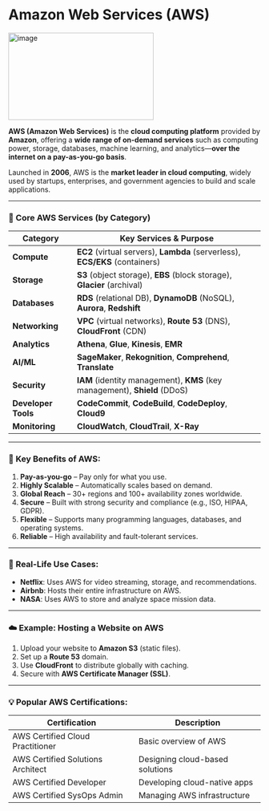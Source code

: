 # Amazon Web Services (AWS)

<img width="290" height="174" alt="image" src="https://github.com/user-attachments/assets/4739d6d5-a276-4b65-b742-705adb945366" />

**AWS (Amazon Web Services)** is the **cloud computing platform** provided by **Amazon**, offering a **wide range of on-demand services** such as computing power, storage, databases, machine learning, and analytics—**over the internet on a pay-as-you-go basis**.

Launched in **2006**, AWS is the **market leader in cloud computing**, widely used by startups, enterprises, and government agencies to build and scale applications.

---

### 🧱 Core AWS Services (by Category)

| Category            | Key Services & Purpose                                                       |
| ------------------- | ---------------------------------------------------------------------------- |
| **Compute**         | **EC2** (virtual servers), **Lambda** (serverless), **ECS/EKS** (containers) |
| **Storage**         | **S3** (object storage), **EBS** (block storage), **Glacier** (archival)     |
| **Databases**       | **RDS** (relational DB), **DynamoDB** (NoSQL), **Aurora**, **Redshift**      |
| **Networking**      | **VPC** (virtual networks), **Route 53** (DNS), **CloudFront** (CDN)         |
| **Analytics**       | **Athena**, **Glue**, **Kinesis**, **EMR**                                   |
| **AI/ML**           | **SageMaker**, **Rekognition**, **Comprehend**, **Translate**                |
| **Security**        | **IAM** (identity management), **KMS** (key management), **Shield** (DDoS)   |
| **Developer Tools** | **CodeCommit**, **CodeBuild**, **CodeDeploy**, **Cloud9**                    |
| **Monitoring**      | **CloudWatch**, **CloudTrail**, **X-Ray**                                    |

---

### 🚀 Key Benefits of AWS:

1. **Pay-as-you-go** – Pay only for what you use.
2. **Highly Scalable** – Automatically scales based on demand.
3. **Global Reach** – 30+ regions and 100+ availability zones worldwide.
4. **Secure** – Built with strong security and compliance (e.g., ISO, HIPAA, GDPR).
5. **Flexible** – Supports many programming languages, databases, and operating systems.
6. **Reliable** – High availability and fault-tolerant services.

---

### 🧠 Real-Life Use Cases:

* **Netflix**: Uses AWS for video streaming, storage, and recommendations.
* **Airbnb**: Hosts their entire infrastructure on AWS.
* **NASA**: Uses AWS to store and analyze space mission data.

---

### ☁️ Example: Hosting a Website on AWS

1. Upload your website to **Amazon S3** (static files).
2. Set up a **Route 53** domain.
3. Use **CloudFront** to distribute globally with caching.
4. Secure with **AWS Certificate Manager (SSL)**.

---

### 💡 Popular AWS Certifications:

| Certification                     | Description                     |
| --------------------------------- | ------------------------------- |
| AWS Certified Cloud Practitioner  | Basic overview of AWS           |
| AWS Certified Solutions Architect | Designing cloud-based solutions |
| AWS Certified Developer           | Developing cloud-native apps    |
| AWS Certified SysOps Admin        | Managing AWS infrastructure     |
